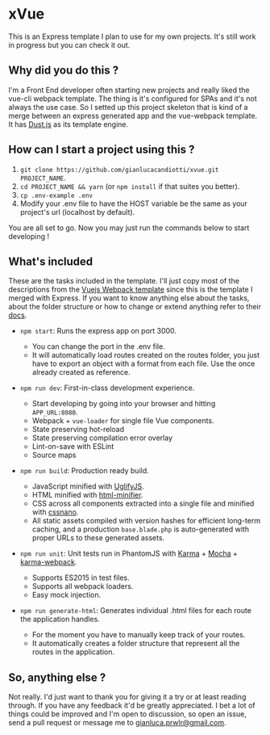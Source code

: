 # xVue

This is an Express template I plan to use for my own projects. It's still work in progress but you can check it out.

## Why did you do this ?

I'm a Front End developer often starting new projects and really liked the vue-cli webpack template. The thing is it's configured for SPAs and it's not always the use case. So I setted up this project skeleton that is kind of a merge between an express generated app and the vue-webpack template. It has [Dust.js](http://www.dustjs.com/) as its template engine.

## How can I start a project using this ?

1. `git clone https://github.com/gianlucacandiotti/xvue.git PROJECT_NAME`.
2. `cd PROJECT_NAME && yarn` (or `npm install` if that suites you better).
3. `cp .env-example .env`
4. Modify your .env file to have the HOST variable be the same as your project's url (localhost by default).

You are all set to go. Now you may just run the commands below to start developing !

## What's included

These are the tasks included in the template. I'll just copy most of the descriptions from the [Vuejs Webpack template](https://github.com/vuejs-templates/webpack) since this is the template I merged with Express. If you want to know anything else about the tasks, about the folder structure or how to change or extend anything refer to their [docs](http://vuejs-templates.github.io/webpack/).

- `npm start`: Runs the express app on port 3000.
  - You can change the port in the .env file.
  - It will automatically load routes created on the routes folder, you just have to export an object with a format from each file. Use the once already created as reference.

- `npm run dev`: First-in-class development experience.
  - Start developing by going into your browser and hitting `APP_URL:8080`.
  - Webpack + `vue-loader` for single file Vue components.
  - State preserving hot-reload
  - State preserving compilation error overlay
  - Lint-on-save with ESLint
  - Source maps

- `npm run build`: Production ready build.
  - JavaScript minified with [UglifyJS](https://github.com/mishoo/UglifyJS2).
  - HTML minified with [html-minifier](https://github.com/kangax/html-minifier).
  - CSS across all components extracted into a single file and minified with [cssnano](https://github.com/ben-eb/cssnano).
  - All static assets compiled with version hashes for efficient long-term caching, and a production `base.blade.php` is auto-generated with proper URLs to these generated assets.

- `npm run unit`: Unit tests run in PhantomJS with [Karma](http://karma-runner.github.io/0.13/index.html) + [Mocha](http://mochajs.org/) + [karma-webpack](https://github.com/webpack/karma-webpack).
  - Supports ES2015 in test files.
  - Supports all webpack loaders.
  - Easy mock injection.

- `npm run generate-html`: Generates individual .html files for each route the application handles.
  - For the moment you have to manually keep track of your routes.
  - It automatically creates a folder structure that represent all the routes in the application.

## So, anything else ?

Not really. I'd just want to thank you for giving it a try or at least reading through. If you have any feedback it'd be greatly appreciated. I bet a lot of things could be improved and I'm open to discussion, so open an issue, send a pull request or message me to gianluca.prwlr@gmail.com.

